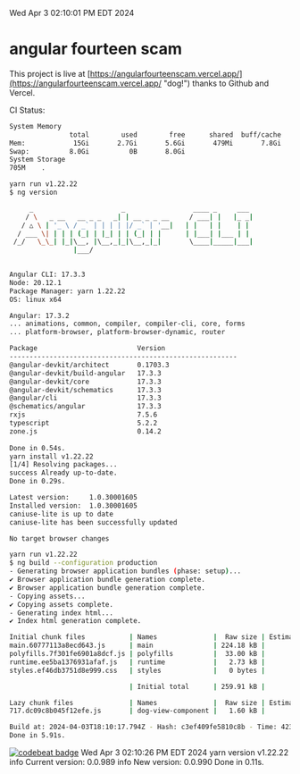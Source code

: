 Wed Apr  3 02:10:01 PM EDT 2024

# angular fourteen scam


This project is live at [https://angularfourteenscam.vercel.app/](https://angularfourteenscam.vercel.app/ "dog!") thanks to Github and Vercel.

CI Status: 

```bash
System Memory
               total        used        free      shared  buff/cache   available
Mem:            15Gi       2.7Gi       5.6Gi       479Mi       7.8Gi        12Gi
Swap:          8.0Gi          0B       8.0Gi
System Storage
705M	.
```
```bash
yarn run v1.22.22
$ ng version

     _                      _                 ____ _     ___
    / \   _ __   __ _ _   _| | __ _ _ __     / ___| |   |_ _|
   / △ \ | '_ \ / _` | | | | |/ _` | '__|   | |   | |    | |
  / ___ \| | | | (_| | |_| | | (_| | |      | |___| |___ | |
 /_/   \_\_| |_|\__, |\__,_|_|\__,_|_|       \____|_____|___|
                |___/
    

Angular CLI: 17.3.3
Node: 20.12.1
Package Manager: yarn 1.22.22
OS: linux x64

Angular: 17.3.2
... animations, common, compiler, compiler-cli, core, forms
... platform-browser, platform-browser-dynamic, router

Package                         Version
---------------------------------------------------------
@angular-devkit/architect       0.1703.3
@angular-devkit/build-angular   17.3.3
@angular-devkit/core            17.3.3
@angular-devkit/schematics      17.3.3
@angular/cli                    17.3.3
@schematics/angular             17.3.3
rxjs                            7.5.6
typescript                      5.2.2
zone.js                         0.14.2
    
Done in 0.54s.
yarn install v1.22.22
[1/4] Resolving packages...
success Already up-to-date.
Done in 0.29s.
```
```bash
Latest version:     1.0.30001605
Installed version:  1.0.30001605
caniuse-lite is up to date
caniuse-lite has been successfully updated

No target browser changes
```
```bash
yarn run v1.22.22
$ ng build --configuration production
- Generating browser application bundles (phase: setup)...
✔ Browser application bundle generation complete.
✔ Browser application bundle generation complete.
- Copying assets...
✔ Copying assets complete.
- Generating index html...
✔ Index html generation complete.

Initial chunk files           | Names              |  Raw size | Estimated transfer size
main.60777113a8ecd643.js      | main               | 224.18 kB |                60.59 kB
polyfills.7f301fe6901a8dcf.js | polyfills          |  33.00 kB |                10.64 kB
runtime.ee5ba1376931afaf.js   | runtime            |   2.73 kB |                 1.27 kB
styles.ef46db3751d8e999.css   | styles             |   0 bytes |                       -

                              | Initial total      | 259.91 kB |                72.50 kB

Lazy chunk files              | Names              |  Raw size | Estimated transfer size
717.dc09c8b045f12efe.js       | dog-view-component |   1.60 kB |               802 bytes

Build at: 2024-04-03T18:10:17.794Z - Hash: c3ef409fe5810c8b - Time: 4237ms
Done in 5.91s.
```
[![codebeat badge](https://codebeat.co/badges/8cb3c84a-d002-4f78-98dd-3540260c751a)](https://codebeat.co/projects/github-com-kfedora-angularfourteenscam-master)
Wed Apr  3 02:10:26 PM EDT 2024
yarn version v1.22.22
info Current version: 0.0.989
info New version: 0.0.990
Done in 0.11s.
